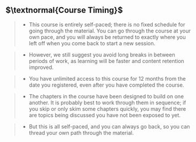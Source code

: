 ## $\textnormal{Course Timing}$

> - This course is entirely self-paced; there is no fixed schedule for going
    through the material. You can go through the course at your own pace,
    and you will always be returned to exactly where you left off when you
    come back to start a new session.

> - However, we still suggest you avoid long breaks in between periods of work,
    as learning will be faster and content retention improved.

> - You have unlimited access to this course for 12 months from the date you
    registered, even after you have completed the course.

> - The chapters in the course have been designed to build on one another. It
    is probably best to work through them in sequence; if you skip or only
    skim some chapters quickly, you may find there are topics being discussed
    you have not been exposed to yet.

> - But this is all self-paced, and you can always go back, so you can thread
    your own path through the material.
